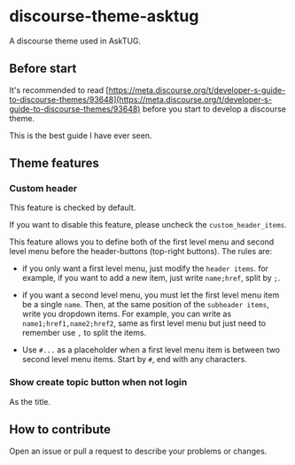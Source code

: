 # discourse-theme-asktug

A discourse theme used in AskTUG.

## Before start

It's recommended to read [https://meta.discourse.org/t/developer-s-guide-to-discourse-themes/93648](https://meta.discourse.org/t/developer-s-guide-to-discourse-themes/93648) before you start to develop a discourse theme.

This is the best guide I have ever seen.

## Theme features

### Custom header

This feature is checked by default.

If you want to disable this feature, please uncheck the `custom_header_items`.

This feature allows you to define both of the first level menu and second level menu before the header-buttons (top-right buttons). The rules are:

- if you only want a first level menu, just modify the `header items`. for example, if you want to add a new item, just write `name;href`, split by `;`.

- if you want a second level menu, you must let the first level menu item be a single `name`. Then, at the same position of the `subheader items`, write you dropdown items. For example, you can write as `name1;href1,name2;href2`, same as first level menu but just need to remember use `,` to split the items.

- Use `#...` as a placeholder when a first level menu item is between two second level menu items. Start by `#`, end with any characters.

### Show create topic button when not login

As the title.

## How to contribute

Open an issue or pull a request to describe your problems or changes.

